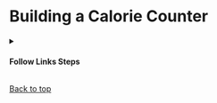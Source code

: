 
<a id=top></a>

# Building a Calorie Counter

<details>
      <summary>
        <h4>Follow Links Steps</h4>
      </summary>
       
<table>
    <thead>
      <tr>
        <th>
                <a href="https://github.com/AndriiKot/JS__Validation_by_Building_a_Calorie_Counter__freeCodeCamp/tree/main/steps/__00__title_">Step 0</a>
              </th><th>
                <a href="https://github.com/AndriiKot/JS__Validation_by_Building_a_Calorie_Counter__freeCodeCamp/tree/main/steps/__01__step__">Step 1</a>
              </th>
      </tr>
    </thead>
  </table>
</details>

[Back to top](#top)
